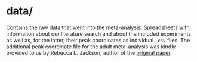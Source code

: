 # data/

Contains the raw data that went into the meta-analysis: Spreadsheets with information about our literature search and about the included experiments as well as, for the latter, their peak coordinates as individual `.csv` files. The additional peak coordinate file for the adult meta-analysis was kindly provided to us by Rebecca L. Jackson, author of the [original paper](https://doi.org/10.1016/j.neuroimage.2020.117444).
